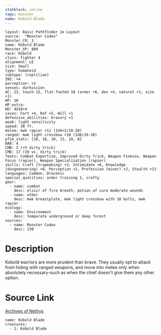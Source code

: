 ```yaml
---
statblock: inline
tags: monster
name: Kobold Blade
---
```

```statblock
layout: Basic Pathfinder 1e Layout
source:  "Monster Codex"
Monster_CR: 3
name: Kobold Blade
Monster_XP: 800
race: Kobold
class: fighter 4
alignment: LE
size: Small
type: humanoid
subtype: (reptilian)
INI: +4
perception: +2
senses: darkvision
AC: 22, touch 15, flat-footed 18 (armor +6, dex +4, natural +1, size +1)
HP: 30
HP_extra: 
HD: 4d10+4
saves: Fort +4, Ref +5, Will +1
defensive_abilities: bravery +1
weak: light sensitivity
speed: 30 ft.
melee: mwk rapier +11 (1d4+2/18-20)
ranged: mwk light crossbow +10 (1d6/19-20)
pf1e_stats: [10, 18, 10, 13, 10, 8]
BAB: 4
CMB: 3 (+5 dirty trick)
CMD: 17 (19 vs. dirty trick)
feats: Combat Expertise, Improved Dirty Trick, Weapon Finesse, Weapon Focus (rapier), Weapon Specialization (rapier)
skills: Craft (trapmaking) +3, Intimidate +6, Knowledge (dungeoneering) +8, Perception +2, Profession (miner) +2, Stealth +13
languages: Common, Draconic
special_qualities: armor training 1, crafty
gear:
  - name: combat
    desc: elixir of fire breath, potion of cure moderate wounds
  - name: other
    desc: mwk breastplate, mwk light crossbow with 10 bolts, mwk rapier
ecology:
  - name: Environment
    desc: temperate underground or deep forest
sources:
  - name: Monster Codex
    desc: 130
```
# Description
Kobold warriors are more prudent than brave. They usually opt to attack from hiding with ranged weapons, and move into melee only when absolutely necessary-such as when the chief doesn’t give them any other option.
# Source Link
[Archives of Nethys](https://aonprd.com/MonsterDisplay.aspx?ItemName=Kobold%20Blade)
```encounter-table
name: Kobold Blade
creatures:
  - 1: Kobold Blade
```
